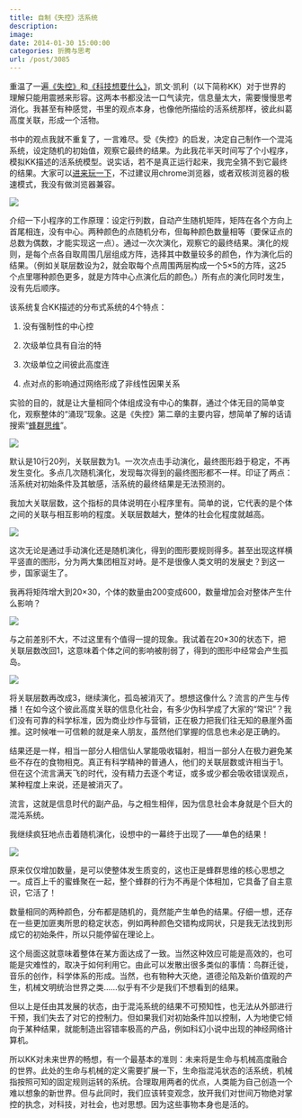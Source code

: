 ```yaml
---
title: 自制《失控》活系统
description: 
image: 
date: 2014-01-30 15:00:00
categories: 折腾与思考
url: /post/3085
---
```


重温了一遍[《失控》](http://book.douban.com/subject/5375620/)和[《科技想要什么》](http://book.douban.com/subject/6965746/)，凯文·凯利（以下简称KK）对于世界的理解只能用震撼来形容。这两本书都没法一口气读完，信息量太大，需要慢慢思考消化。我甚至有种感觉，书里的观点本身，也像他所描绘的活系统那样，彼此纠葛高度关联，形成一个活物。

书中的观点我就不重复了，一言难尽。受《失控》的启发，决定自己制作一个混沌系统，设定随机的初始值，观察它最终的结果。为此我花半天时间写了个小程序，模拟KK描述的活系统模型。说实话，若不是真正运行起来，我完全猜不到它最终的结果。大家可以[进来玩一下](http://greenzorro.github.io/chaos/)，不过建议用chrome浏览器，或者双核浏览器的极速模式，我没有做浏览器兼容。

[![](https://storageapi.fleek.co/0a3a8890-e65e-47ce-93d7-0442b9209d38-bucket/blog/posts/2014-01/01-30/1.png)](http://greenzorro.github.io/chaos/)

介绍一下小程序的工作原理：设定行列数，自动产生随机矩阵，矩阵在各个方向上首尾相连，没有中心。两种颜色的点随机分布，但每种颜色数量相等（要保证点的总数为偶数，才能实现这一点）。通过一次次演化，观察它的最终结果。演化的规则，是每个点各自取周围几层组成方阵，选择其中数量较多的颜色，作为演化后的结果。（例如关联层数设为2，就会取每个点周围两层构成一个5×5的方阵，这25个点里哪种颜色更多，就是方阵中心点演化后的颜色。）所有点的演化同时发生，没有先后顺序。

该系统复合KK描述的分布式系统的4个特点：

1.  没有强制性的中心控

2.  次级单位具有自治的特

3.  次级单位之间彼此高度连

4.  点对点的影响通过网络形成了非线性因果关系

实验的目的，就是让大量相同个体组成没有中心的集群，通过个体无目的简单变化，观察整体的“涌现”现象。这是《失控》第二章的主要内容，想简单了解的话请搜索“[蜂群思维](http://www.baidu.com/s?wd=%E8%9C%82%E7%BE%A4%E6%80%9D%E7%BB%B4&amp;rsv_bp=0&amp;ch=&amp;tn=baidu&amp;bar=&amp;rsv_spt=3&amp;ie=utf-8&amp;rsv_n=2&amp;rsv_sug3=1&amp;rsv_sug4=22&amp;inputT=953)”。

![](https://storageapi.fleek.co/0a3a8890-e65e-47ce-93d7-0442b9209d38-bucket/blog/posts/2014-01/01-30/2.png)

默认是10行20列，关联层数为1。一次次点击手动演化，最终图形趋于稳定，不再发生变化。多点几次随机演化，发现每次得到的最终图形都不一样。印证了两点：活系统对初始条件及其敏感，活系统的最终结果是无法预测的。

我加大关联层数，这个指标的具体说明在小程序里有。简单的说，它代表的是个体之间的关联与相互影响的程度。关联层数越大，整体的社会化程度就越高。

![](https://storageapi.fleek.co/0a3a8890-e65e-47ce-93d7-0442b9209d38-bucket/blog/posts/2014-01/01-30/3.png)

这次无论是通过手动演化还是随机演化，得到的图形要规则得多。甚至出现这样横平竖直的图形，分为两大集团相互对峙。是不是很像人类文明的发展史？到这一步，国家诞生了。

我再将矩阵增大到20×30，个体的数量由200变成600，数量增加会对整体产生什么影响？

![](https://storageapi.fleek.co/0a3a8890-e65e-47ce-93d7-0442b9209d38-bucket/blog/posts/2014-01/01-30/4.png)

与之前差别不大，不过这里有个值得一提的现象。我试着在20×30的状态下，把关联层数改回1，这意味着个体之间的影响被削弱了，得到的图形中经常会产生孤岛。

![](https://storageapi.fleek.co/0a3a8890-e65e-47ce-93d7-0442b9209d38-bucket/blog/posts/2014-01/01-30/5.png)

将关联层数再改成3，继续演化，孤岛被消灭了。想想这像什么？流言的产生与传播！在如今这个彼此高度关联的信息化社会，有多少伪科学成了大家的“常识”？我们没有可靠的科学标准，因为商业炒作与营销，正在极力把我们往无知的悬崖外面推。这时候唯一可信赖的就是亲人朋友，虽然他们掌握的信息也未必是正确的。

结果还是一样，相当一部分人相信仙人掌能吸收辐射，相当一部分人在极力避免某些不存在的食物相克。真正有科学精神的普通人，他们的关联层数或许相当于1。但在这个流言满天飞的时代，没有精力去逐个考证，或多或少都会吸收错误观点，某种程度上来说，还是被消灭了。

流言，这就是信息时代的副产品，与之相生相伴，因为信息社会本身就是个巨大的混沌系统。

我继续疯狂地点击着随机演化，设想中的一幕终于出现了——单色的结果！

![](https://storageapi.fleek.co/0a3a8890-e65e-47ce-93d7-0442b9209d38-bucket/blog/posts/2014-01/01-30/6.png)

原来仅仅增加数量，是可以使整体发生质变的，这也正是蜂群思维的核心思想之一。成百上千的蜜蜂聚在一起，整个蜂群的行为不再是个体相加，它具备了自主意识，它活了！

数量相同的两种颜色，分布都是随机的，竟然能产生单色的结果。仔细一想，还存在一些更加匪夷所思的稳定状态，例如两种颜色交错构成网状，只是我无法找到形成它的初始条件，所以只能停留在理论上。

这个局面这就意味着整体在某方面达成了一致。当然这种效应可能是高效的，也可能是灾难性的，取决于如何利用它。由此可以发散出很多类似的事情：鸟群迁徙，音乐的创作，科学体系的形成。当然，也有物种大灭绝，道德沦陷及新价值观的产生，机械文明统治世界之类……似乎有不少是我们不想看到的结果。

但以上是任由其发展的状态，由于混沌系统的结果不可预知性，也无法从外部进行干预，我们失去了对它的控制力。但如果我们对初始条件加以控制，人为地使它倾向于某种结果，就能制造出容错率极高的产品，例如科幻小说中出现的神经网络计算机。

所以KK对未来世界的畅想，有一个最基本的准则：未来将是生命与机械高度融合的世界。此处的生命与机械的定义需要扩展一下，生命指混沌状态的活系统，机械指按照可知的固定规则运转的系统。合理取用两者的优点，人类能为自己创造一个难以想象的新世界。但与此同时，我们应该转变观念，放开我们对世间万物绝对掌控的执念，对科技，对社会，也对思想。因为这些事物本身也是活的。